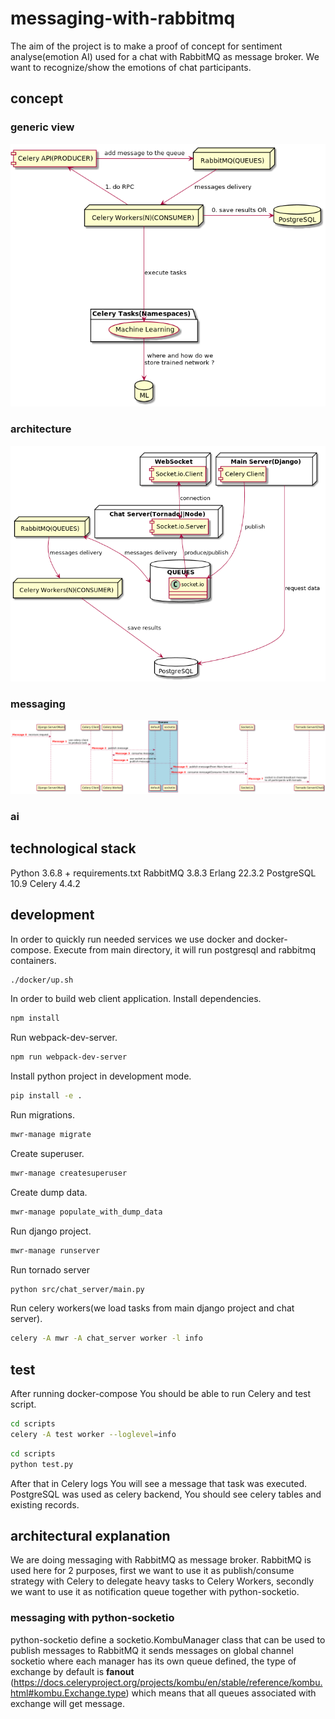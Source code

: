 # messaging-with-rabbitmq
The aim of the project is to make a proof of concept for sentiment analyse(emotion AI) 
used for a chat with RabbitMQ as message broker. We want to recognize/show the emotions
of chat participants.

## concept

### generic view
![image flow](docs/flow.png)

### architecture
![image flow](docs/architecture.png)

### messaging
![image flow](docs/messaging.png)

### ai


## technological stack
Python 3.6.8 + requirements.txt
RabbitMQ 3.8.3 Erlang 22.3.2
PostgreSQL 10.9
Celery 4.4.2


## development
In order to quickly run needed services we use docker and docker-compose.
Execute from main directory, it will run postgresql and rabbitmq containers.
```bash
./docker/up.sh
```

In order to build web client application.
Install dependencies.
```bash
npm install
```
Run webpack-dev-server.
```bash
npm run webpack-dev-server
```
Install python project in development mode.
```bash
pip install -e .
```
Run migrations.
```bash
mwr-manage migrate
```
Create superuser.
```bash
mwr-manage createsuperuser
```
Create dump data.
```bash
mwr-manage populate_with_dump_data
```
Run django project.
```bash
mwr-manage runserver
```

Run tornado server
```bash
python src/chat_server/main.py
```

Run celery workers(we load tasks from main django project and chat server).
```bash
celery -A mwr -A chat_server worker -l info
```

## test
After running docker-compose You should be able to run Celery and test script.

```bash
cd scripts
celery -A test worker --loglevel=info
```

```bash
cd scripts
python test.py
```

After that in Celery logs You will see a message that task was executed. PostgreSQL was used as
celery backend, You should see celery tables and existing records.


## architectural explanation
We are doing messaging with RabbitMQ as message broker. RabbitMQ is used here for 2 purposes,
first we want to use it as publish/consume strategy with Celery to delegate heavy tasks to
Celery Workers, secondly we want to use it as notification queue together with python-socketio.

### messaging with python-socketio
python-socketio define a socketio.KombuManager class that can be used to publish messages to
RabbitMQ it sends messages on global channel socketio where each manager has its own queue 
defined, the type of exchange by default is **fanout**
(https://docs.celeryproject.org/projects/kombu/en/stable/reference/kombu.html#kombu.Exchange.type)
which means that all queues associated with exchange will get message.